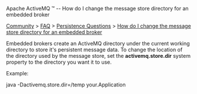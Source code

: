 Apache ActiveMQ ™ -- How do I change the message store directory for an embedded broker 

[Community](community.html) > [FAQ](faq.html) > [Persistence Questions](persistence-questions.html) > [How do I change the message store directory for an embedded broker](how-do-i-change-the-message-store-directory-for-an-embedded-broker.html)


Embedded brokers create an ActiveMQ directory under the current working directory to store it's persistent message data. To change the location of the directory used by the message store, set the **activemq.store.dir** system property to the directory you want it to use.

Example:

java -Dactivemq.store.dir=/temp your.Application

